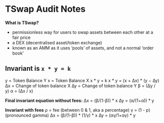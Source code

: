 # TSwap Audit Notes

**What is TSwap?**

- permissionless way for users to swap assets between each other at a fair price
- a DEX (decentralised asset/token exchange)
- known as an AMM as it uses ‘pools’ of assets, and not a normal ‘order book’

## Invariant is `x * y = k`

y = Token Balance Y
x = Token Balance X
x * y = k
x * y = (x + ∆x) * (y − ∆y)
∆x = Change of token balance X
∆y = Change of token balance Y
β = (∆y / y)
α = (∆x / x)

**Final invariant equation without fees:**
∆x = (β/(1-β)) * x
∆y = (α/(1+α)) * y

**Invariant with fees**
ρ = fee (between 0 & 1, aka a percentage)
γ = (1 - p) (pronounced gamma)
∆x = (β/(1-β)) * (1/γ) * x
∆y = (αγ/1+αγ) * y